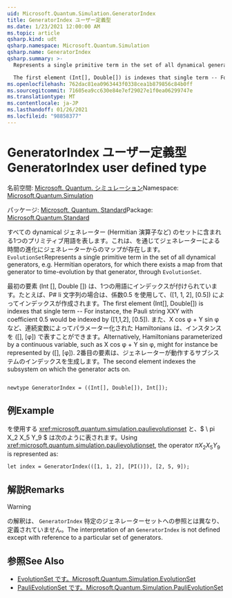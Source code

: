 ```yaml
---
uid: Microsoft.Quantum.Simulation.GeneratorIndex
title: GeneratorIndex ユーザー定義型
ms.date: 1/23/2021 12:00:00 AM
ms.topic: article
qsharp.kind: udt
qsharp.namespace: Microsoft.Quantum.Simulation
qsharp.name: GeneratorIndex
qsharp.summary: >-
  Represents a single primitive term in the set of all dynamical generators, e.g. Hermitian operators, for which there exists a map from that generator to time-evolution by that generator, through `EvolutionSet`.

  The first element (Int[], Double[]) is indexes that single term -- For instance, the Pauli string XXY with coefficient 0.5 would be indexed by ([1,1,2], [0.5]). Alternatively, Hamiltonians parameterized by a continuous variable, such as X cos φ + Y sin φ, might for instance be represented by ([], [φ]). The second element indexes the subsystem on which the generator acts on.
ms.openlocfilehash: 762dac81ea0963443f0338cea1b879856c84b0ff
ms.sourcegitcommit: 71605ea9cc630e84e7ef29027e1f0ea06299747e
ms.translationtype: MT
ms.contentlocale: ja-JP
ms.lasthandoff: 01/26/2021
ms.locfileid: "98858377"
---
```

# <a name="generatorindex-user-defined-type"></a><span data-ttu-id="52a44-102">GeneratorIndex ユーザー定義型</span><span class="sxs-lookup"><span data-stu-id="52a44-102">GeneratorIndex user defined type</span></span>

<span data-ttu-id="52a44-103">名前空間: [Microsoft. Quantum. シミュレーション](xref:Microsoft.Quantum.Simulation)</span><span class="sxs-lookup"><span data-stu-id="52a44-103">Namespace: [Microsoft.Quantum.Simulation](xref:Microsoft.Quantum.Simulation)</span></span>

<span data-ttu-id="52a44-104">パッケージ: [Microsoft. Quantum. Standard](https://nuget.org/packages/Microsoft.Quantum.Standard)</span><span class="sxs-lookup"><span data-stu-id="52a44-104">Package: [Microsoft.Quantum.Standard](https://nuget.org/packages/Microsoft.Quantum.Standard)</span></span>


<span data-ttu-id="52a44-105">すべての dynamical ジェネレーター (Hermitian 演算子など) のセットに含まれる1つのプリミティブ用語を表します。これは、を通じてジェネレーターによる時間の進化にジェネレーターからのマップが存在します。 `EvolutionSet`</span><span class="sxs-lookup"><span data-stu-id="52a44-105">Represents a single primitive term in the set of all dynamical generators, e.g. Hermitian operators, for which there exists a map from that generator to time-evolution by that generator, through `EvolutionSet`.</span></span>

<span data-ttu-id="52a44-106">最初の要素 (Int [], Double []) は、1つの用語にインデックスが付けられています。たとえば、P# li 文字列の場合は、係数0.5 を使用して、([1, 1, 2], [0.5]) によってインデックスが作成されます。</span><span class="sxs-lookup"><span data-stu-id="52a44-106">The first element (Int[], Double[]) is indexes that single term -- For instance, the Pauli string XXY with coefficient 0.5 would be indexed by ([1,1,2], [0.5]).</span></span> <span data-ttu-id="52a44-107">また、X cos φ + Y sin φなど、連続変数によってパラメーター化された Hamiltonians は、インスタンスを ([], [φ]) で表すことができます。</span><span class="sxs-lookup"><span data-stu-id="52a44-107">Alternatively, Hamiltonians parameterized by a continuous variable, such as X cos φ + Y sin φ, might for instance be represented by ([], [φ]).</span></span> <span data-ttu-id="52a44-108">2番目の要素は、ジェネレーターが動作するサブシステムのインデックスを生成します。</span><span class="sxs-lookup"><span data-stu-id="52a44-108">The second element indexes the subsystem on which the generator acts on.</span></span>

```qsharp

newtype GeneratorIndex = ((Int[], Double[]), Int[]);
```



## <a name="example"></a><span data-ttu-id="52a44-109">例</span><span class="sxs-lookup"><span data-stu-id="52a44-109">Example</span></span>

<span data-ttu-id="52a44-110">を使用する  <xref:microsoft.quantum.simulation.paulievolutionset> と、$ \ pi X_2 X_5 Y_9 $ は次のように表されます。</span><span class="sxs-lookup"><span data-stu-id="52a44-110">Using  <xref:microsoft.quantum.simulation.paulievolutionset>, the operator $\pi X_2 X_5 Y_9$ is represented as:</span></span>

```qsharp
let index = GeneratorIndex(([1, 1, 2], [PI()]), [2, 5, 9]);
```

## <a name="remarks"></a><span data-ttu-id="52a44-111">解説</span><span class="sxs-lookup"><span data-stu-id="52a44-111">Remarks</span></span>

> [!WARNING]
> <span data-ttu-id="52a44-112">の解釈は、 `GeneratorIndex` 特定のジェネレーターセットへの参照とは異なり、定義されていません。</span><span class="sxs-lookup"><span data-stu-id="52a44-112">The interpretation of an `GeneratorIndex` is not defined except with reference to a particular set of generators.</span></span>

## <a name="see-also"></a><span data-ttu-id="52a44-113">参照</span><span class="sxs-lookup"><span data-stu-id="52a44-113">See Also</span></span>

- [<span data-ttu-id="52a44-114">EvolutionSet です。</span><span class="sxs-lookup"><span data-stu-id="52a44-114">Microsoft.Quantum.Simulation.EvolutionSet</span></span>](xref:Microsoft.Quantum.Simulation.EvolutionSet)
- [<span data-ttu-id="52a44-115">PauliEvolutionSet です。</span><span class="sxs-lookup"><span data-stu-id="52a44-115">Microsoft.Quantum.Simulation.PauliEvolutionSet</span></span>](xref:Microsoft.Quantum.Simulation.PauliEvolutionSet)